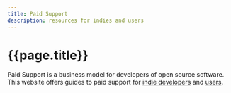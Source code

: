 ```yaml
---
title: Paid Support
description: resources for indies and users
---
```


# {{page.title}}

Paid Support is a business model for developers of open source software.  This website offers guides to paid support for [indie developers](./indies) and [users](./users).
